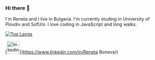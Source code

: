 ### Hi there 👋
I'm Reneta and I live in Bulgaria. I'm currently studing in University of Plovdiv and SofUni. I love coding in JavaScript and long walks.

[![Top Langs](https://github-readme-stats.vercel.app/api/top-langs/?username=renetaBoneva)](https://github.com/anuraghazra/github-readme-stats)

[<img src='https://cdn.jsdelivr.net/npm/simple-icons@3.0.1/icons/linkedin.svg' alt='linkedin' height='40'>](https://www.linkedin.com/in/Reneta Boneva/)  
